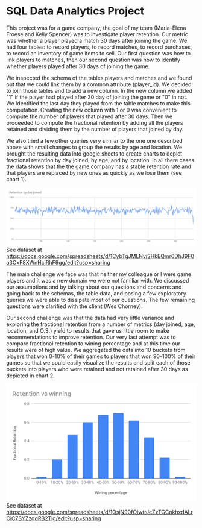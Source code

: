 # SQL Data Analytics Project

This project was for a game company, the goal of my team (Maria-Elena Froese and Kelly Spencer) was to investigate player retention. Our metric was whether a player played a match 30 days after joining the game. We had four tables: to record players, to record matches, to record purchases, to record an inventory of game items to sell. Our first question was how to link players to matches, then our second question was how to identify whether players played after 30 days of joining the game.

We inspected the schema of the tables players and matches and we found out that we could link them by a common attribute (player_id). We decided to join those tables and to add a new column. In the new column we added "1" if the player had played after 30 day of joining the game or "0" in not. We identified the last day they played from the table matches to make this computation. Creating the new column with 1 or 0 was convenient to compute the number of players that played after 30 days. Then we proceeded to compute the fractional retention by adding all the players retained and dividing them by the number of players that joined by day.

We also tried a few other queries very similar to the one one described above with small changes to group the results by age and location. We brought the resulting data into google sheets to create charts to depict fractional retention by day joined, by age, and by location. In all there cases the data shows that the the game company has a stable retention rate and that players are replaced by new ones as quickly as we lose them (see chart 1).

![Fractional retention visualization](Retentionbydayjoined.png)
See dataset at https://docs.google.com/spreadsheets/d/1CybTgJMLNvjSHkEQmr6DhJ9F0a3OxF8XWnHcjRhF9gg/edit?usp=sharing

The main challenge we face was that neither my colleague or I were game players and it was a new domain we were not familiar with. We discussed our assumptions and by talking about our questions and concerns and going back to the schemas, the table data, and posing a few exploratory queries we were able to dissipate most of our questions. The few remaining questions were clarified with the client (Wes Chorney).

Our second challenge was that the data had very little variance and exploring the fractional retention from a number of metrics (day joined, age, location, and O.S.) yield to results that gave us little room to make recommendations to improve retention. Our very last attempt was to compare fractional retention to wining percentage and at this time our results were of high value. We aggregated the data into 10 buckets from players that won 0-10% of their games to players that won 90-100% of their games so that we could easily visualize the results and split each of those buckets into players who were retained and not retained after 30 days as depicted in chart 2.

![Fractional retention visualization](WiningvsRetention.png)
See dataset at https://docs.google.com/spreadsheets/d/1QsjN90fOiwtrJcZzTGCokhxdALrCiC7SYZzqdRB2Tlg/edit?usp=sharing
